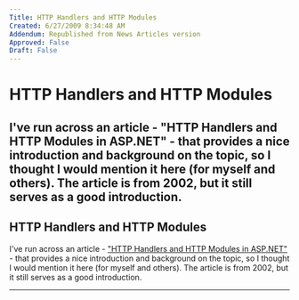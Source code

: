 ```yaml
---
Title: HTTP Handlers and HTTP Modules
Created: 6/27/2009 8:34:48 AM
Addendum: Republished from News Articles version
Approved: False
Draft: False
---
```

# HTTP Handlers and HTTP Modules
I've run across an article - "HTTP Handlers and HTTP Modules in ASP.NET" - that provides a nice introduction and background on the topic, so I thought I would mention it here (for myself and others). The article is from 2002, but it still serves as a good introduction.
---

## HTTP Handlers and HTTP Modules


I've run across an article - ["HTTP Handlers and HTTP Modules in ASP.NET"](http://www.15seconds.com/issue/020417.htm) - that provides a nice introduction and background on the topic, so I thought I would mention it here (for myself and others). The article is from 2002, but it still serves as a good introduction.





---

